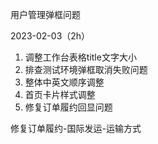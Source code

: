 用户管理弹框问题

2023-02-03（2h）
1. 调整工作台表格title文字大小
2. 排查测试环境弹框取消失败问题
3. 整体中英文顺序调整
4. 首页卡片样式调整
5. 修复订单履约回显问题

修复订单履约-国际发运-运输方式